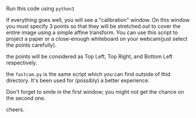 Run this code using `python3`

If everything goes well, you will see a "calibration" window. On this window you must specify 3 points so that they will be stretched out to cover the entire image using a simple affine transform. You can use this script to project a paper or a close-enough whiteboard on your webcam(just select the points carefully).

the points will be considered as Top Left, Top Right, and Bottom Left respectively.

the `fastcam.py` is the same script which you can find outside of thid directory. It's been used for (possibly) a better experience. 

Don't forget to smile in the first window; you might not get the chance on the second one.

cheers.
